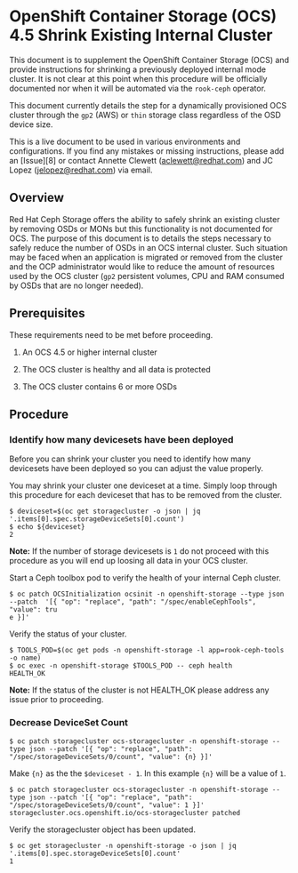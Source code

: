 # OpenShift Container Storage (OCS) 4.5 Shrink Existing Internal Cluster
This document is to supplement the OpenShift Container Storage (OCS) and provide
instructions for shrinking a previously deployed internal mode cluster.
It is not clear at this point when this procedure will be officially documented
nor when it will be automated via the `rook-ceph` operator.

This document currently details the step for a dynamically provisioned OCS cluster
through the `gp2` (AWS) or `thin` storage class regardless of the OSD device size.

This is a live document to be used in various environments and configurations.
If you find any mistakes or missing instructions, please add an [Issue][8] or
contact Annette Clewett (aclewett@redhat.com) and JC Lopez (jelopez@redhat.com)
via email.

## Overview
Red Hat Ceph Storage offers the ability to safely shrink an existing cluster by
removing OSDs or MONs but this functionality is not documented for OCS. The purpose
of this document is to details the steps necessary to safely reduce the number
of OSDs in an OCS internal cluster. Such situation may be faced when an application
is migrated or removed from the cluster and the OCP administrator would like
to reduce the amount of resources used by the OCS cluster (`gp2` persistent volumes,
CPU and RAM consumed by OSDs that are no longer needed).

## Prerequisites
These requirements need to be met before proceeding.
1. An OCS 4.5 or higher internal cluster 

2. The OCS cluster is healthy and all data is protected

3. The OCS cluster contains 6 or more OSDs

## Procedure

### Identify how many devicesets have been deployed
Before you can shrink your cluster you need to identify how many devicesets have
been deployed so you can adjust the value properly. 

You may shrink your cluster one deviceset at a time. Simply loop through this procedure
for each deviceset that has to be removed from the cluster.

~~~
$ deviceset=$(oc get storagecluster -o json | jq '.items[0].spec.storageDeviceSets[0].count')
$ echo ${deviceset}
2
~~~

**Note:** If the number of storage devicesets is `1` do not proceed with this procedure as you will
end up loosing all data in your OCS cluster.

Start a Ceph toolbox pod to verify the health of your internal Ceph cluster.

~~~
$ oc patch OCSInitialization ocsinit -n openshift-storage --type json --patch  '[{ "op": "replace", "path": "/spec/enableCephTools", "value": tru
e }]'
~~~

Verify the status of your cluster.

~~~
$ TOOLS_POD=$(oc get pods -n openshift-storage -l app=rook-ceph-tools -o name)
$ oc exec -n openshift-storage $TOOLS_POD -- ceph health
HEALTH_OK
~~~

**Note:** If the status of the cluster is not HEALTH_OK please address any issue prior to proceeding.

### Decrease DeviceSet Count

~~~
$ oc patch storagecluster ocs-storagecluster -n openshift-storage --type json --patch '[{ "op": "replace", "path": "/spec/storageDeviceSets/0/count", "value": {n} }]'
~~~

Make `{n}` as the the `$deviceset - 1`. In this example `{n}` will be a value of `1`.

~~~
$ oc patch storagecluster ocs-storagecluster -n openshift-storage --type json --patch '[{ "op": "replace", "path": "/spec/storageDeviceSets/0/count", "value": 1 }]'
storagecluster.ocs.openshift.io/ocs-storagecluster patched
~~~

Verify the storagecluster object has been updated.

~~~
$ oc get storagecluster -n openshift-storage -o json | jq '.items[0].spec.storageDeviceSets[0].count'
1
~~~
